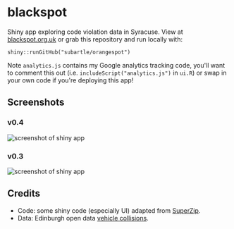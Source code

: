 # blackspot
Shiny app exploring code violation data in Syracuse. View at [blackspot.org.uk](http://blackspot.org.uk) or grab this repository and run locally with: 

```
shiny::runGitHub("subartle/orangespot")
```

Note `analytics.js` contains my Google analytics tracking code, you'll want to comment this out (i.e. `includeScript("analytics.js")` in `ui.R`) or swap in your own code if you're deploying this app!

## Screenshots
### v0.4
![screenshot of shiny app](http://blm.io/images/blackspot_v04.png)

### v0.3
![screenshot of shiny app](http://blm.io/images/blackspot_v03.png)

## Credits

* Code: some shiny code (especially UI) adapted from [SuperZip](https://github.com/jcheng5/superzip).
* Data: Edinburgh open data [vehicle collisions](http://www.edinburghopendata.info/dataset/vehicle-collisions).
